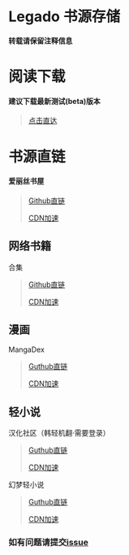 # Legado 书源存储
**转载请保留注释信息**
# 阅读下载
#### 建议下载最新测试(beta)版本
> [点击直达](https://github.com/gedoor/legado/releases)
# 书源直链
#### 爱丽丝书屋
>[Github直链](https://raw.githubusercontent.com/yezechuandl/source-legado/main/source/爱丽丝书屋.json)
>
>[CDN加速](https://fastly.jsdelivr.net/gh/yezechuandl/source-legado@main/source/爱丽丝书屋.json)
>
## 网络书籍
合集
>[Github直链](https://raw.githubusercontent.com/yezechuandl/source-legado/main/source/杂七杂八.json)
>
>[CDN加速](https://fastly.jsdelivr.net/gh/yezechuandl/source-legado@main/source/杂七杂八.json)
## 漫画
MangaDex
>[Guthub直链](https://raw.githubusercontent.com/yezechuandl/source-legado/main/source/MangaDex.json)
>
>[CDN加速](https://fastly.jsdelivr.net/gh/yezechuandl/source-legado@main/source/MangaDex.json)
>
## 轻小说
汉化社区（韩轻机翻·需要登录）
>[Guthub直链](https://raw.githubusercontent.com/yezechuandl/source-legado/main/source/轻小说/汉化社区.json)
>
>[CDN加速](https://fastly.jsdelivr.net/gh/yezechuandl/source-legado@main/source/轻小说/汉化社区.json)
>
幻梦轻小说
>[Guthub直链](https://raw.githubusercontent.com/yezechuandl/source-legado/main/source/轻小说/幻梦轻小说.json)
>
>[CDN加速](https://fastly.jsdelivr.net/gh/yezechuandl/source-legado@main/source/轻小说/幻梦轻小说.json)
>
### 如有问题请提交[issue](https://github.com/yezechuandl/source-legado/issues)
